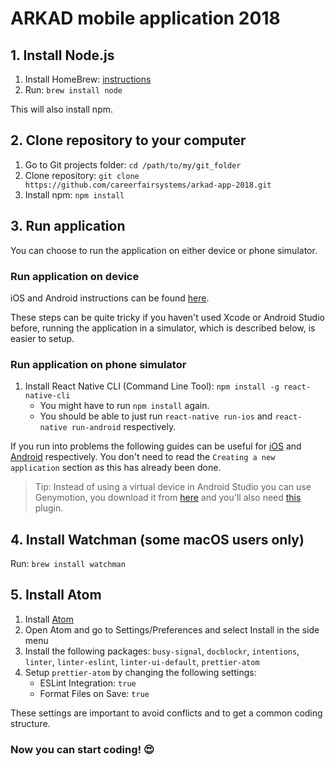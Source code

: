 # ARKAD mobile application 2018

## 1. Install Node.js

1. Install HomeBrew: [instructions](https://docs.brew.sh/Installation)
2. Run: `brew install node`

This will also install npm.

## 2. Clone repository to your computer

1. Go to Git projects folder: `cd /path/to/my/git_folder`
2. Clone repository: `git clone https://github.com/careerfairsystems/arkad-app-2018.git`
3. Install npm: `npm install`

## 3. Run application

You can choose to run the application on either device or phone simulator.

### Run application on device

iOS and Android instructions can be found [here](https://facebook.github.io/react-native/docs/running-on-device.html).

These steps can be quite tricky if you haven't used Xcode or Android Studio before, running the application in a simulator, which is described below, is easier to setup.

### Run application on phone simulator

1. Install React Native CLI (Command Line Tool): `npm install -g react-native-cli`
   * You might have to run `npm install` again.
   * You should be able to just run `react-native run-ios` and `react-native run-android` respectively.

If you run into problems the following guides can be useful for [iOS](https://facebook.github.io/react-native/docs/getting-started.html#xcode) and [Android](https://facebook.github.io/react-native/docs/getting-started.html#java-development-kit) respectively. You don't need to read the `Creating a new application` section as this has already been done.

> Tip: Instead of using a virtual device in Android Studio you can use Genymotion, you download it from [here](https://www.genymotion.com/fun-zone/) and you'll also need [this](https://www.genymotion.com/plugins/) plugin.

## 4. Install Watchman (some macOS users only)

Run: `brew install watchman`

## 5. Install Atom

1. Install [Atom](https://atom.io)
2. Open Atom and go to Settings/Preferences and select Install in the side menu
3. Install the following packages: `busy-signal`, `docblockr`, `intentions`, `linter`, `linter-eslint`, `linter-ui-default`, `prettier-atom`
4. Setup `prettier-atom` by changing the following settings:
   * ESLint Integration: `true`
   * Format Files on Save: `true`

These settings are important to avoid conflicts and to get a common coding structure.

### Now you can start coding! :heart_eyes:
